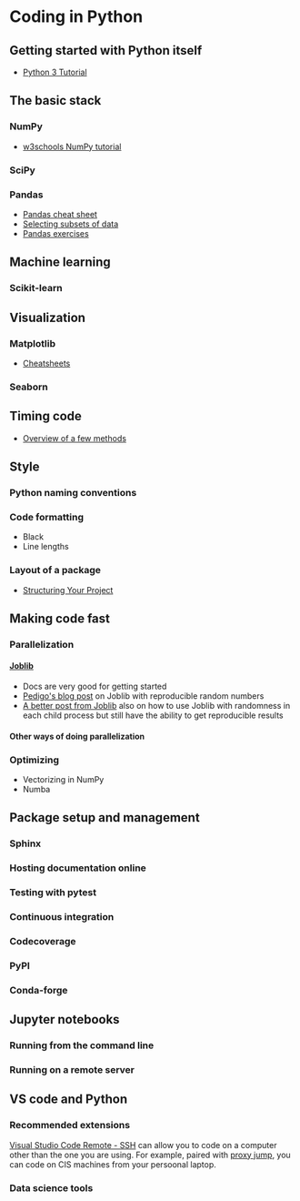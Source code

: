 # Coding in Python

## Getting started with Python itself

- [Python 3 Tutorial](https://docs.python.org/3/tutorial/)
## The basic stack
### NumPy
- [w3schools NumPy tutorial](https://www.w3schools.com/python/numpy_intro.asp)

### SciPy

### Pandas
- [Pandas cheat sheet](https://pandas.pydata.org/Pandas_Cheat_Sheet.pdf)
- [Selecting subsets of data](https://medium.com/dunder-data/selecting-subsets-of-data-in-pandas-6fcd0170be9c)
- [Pandas exercises](https://github.com/guipsamora/pandas_exercises)

## Machine learning
### Scikit-learn

## Visualization
### Matplotlib
- [Cheatsheets](https://github.com/matplotlib/cheatsheets)

### Seaborn

## Timing code
- [Overview of a few methods](https://realpython.com/python-timer/)

## Style
### Python naming conventions

### Code formatting
- Black
- Line lengths

### Layout of a package
- [Structuring Your Project](https://docs.python-guide.org/writing/structure/)

## Making code fast
### Parallelization
#### [Joblib](https://joblib.readthedocs.io/en/latest/)
- Docs are very good for getting started
- [Pedigo's blog post](https://bdpedigo.github.io/posts/2020/02/demo-parallel/)
  on Joblib with reproducible random numbers
- [A better post from Joblib](https://joblib.readthedocs.io/en/latest/auto_examples/parallel_random_state.html)
  also on how to use Joblib with randomness in each child process but still have
  the ability to get reproducible results

#### Other ways of doing parallelization

### Optimizing
- Vectorizing in NumPy
- Numba

## Package setup and management
### Sphinx

### Hosting documentation online

### Testing with pytest

### Continuous integration

### Codecoverage

### PyPI

### Conda-forge

## Jupyter notebooks
### Running from the command line

### Running on a remote server

## VS code and Python
### Recommended extensions

[Visual Studio Code Remote - SSH](https://code.visualstudio.com/docs/remote/ssh) can allow you to code on a computer other than the one you are using. For example, paired with [proxy jump](https://goteleport.com/blog/ssh-proxyjump-ssh-proxycommand/), you can code on CIS machines from your persoonal laptop.

### Data science tools

